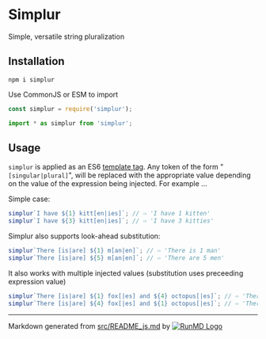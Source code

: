 <!--
  -- This file is auto-generated from src/README_js.md. Changes should be made there.
  -->

# Simplur

Simple, versatile string pluralization

## Installation

```
npm i simplur
```

Use CommonJS or ESM to import

```javascript
const simplur = require('simplur');

```

```javascript
import * as simplur from 'simplur';
```

## Usage

`simplur` is applied as an ES6 [template tag](https://developer.mozilla.org/en-US/docs/Web/JavaScript/Reference/Template_literals).  Any token of the form "`[singular|plural]`", will be replaced with the appropriate value depending on the value of the expression being injected.  For example ...

Simple case:


```javascript
simplur`I have ${1} kitt[en|ies]`; // ⇨ 'I have 1 kitten'
simplur`I have ${3} kitt[en|ies]`; // ⇨ 'I have 3 kitties'

```

Simplur also supports look-ahead substitution:

```javascript
simplur`There [is|are] ${1} m[an|en]`; // ⇨ 'There is 1 man'
simplur`There [is|are] ${5} m[an|en]`; // ⇨ 'There are 5 men'

```

It also works with multiple injected values (substitution uses preceeding
    expression value)

```javascript
simplur`There [is|are] ${1} fox[|es] and ${4} octopus[|es]`; // ⇨ 'There is 1 fox and 4 octopuses'
simplur`There [is|are] ${4} fox[|es] and ${1} octopus[|es]`; // ⇨ 'There are 4 foxes and 1 octopus'

```

----
Markdown generated from [src/README_js.md](src/README_js.md) by [![RunMD Logo](http://i.imgur.com/h0FVyzU.png)](https://github.com/broofa/runmd)
